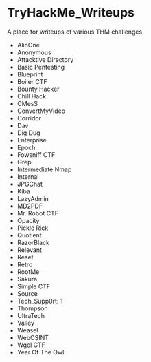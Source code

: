 # TryHackMe_Writeups

A place for writeups of various THM challenges.

- AlinOne
- Anonymous
- Attacktive Directory
- Basic Pentesting
- Blueprint
- Boiler CTF
- Bounty Hacker
- Chill Hack
- CMesS
- ConvertMyVideo
- Corridor
- Dav
- Dig Dug
- Enterprise
- Epoch
- Fowsniff CTF
- Grep
- Intermediate Nmap
- Internal
- JPGChat
- Kiba
- LazyAdmin
- MD2PDF
- Mr. Robot CTF
- Opacity
- Pickle Rick
- Quotient
- RazorBlack
- Relevant
- Reset
- Retro
- RootMe
- Sakura
- Simple CTF
- Source
- Tech_Supp0rt: 1
- Thompson
- UltraTech
- Valley
- Weasel
- WebOSINT
- Wgel CTF
- Year Of The Owl
